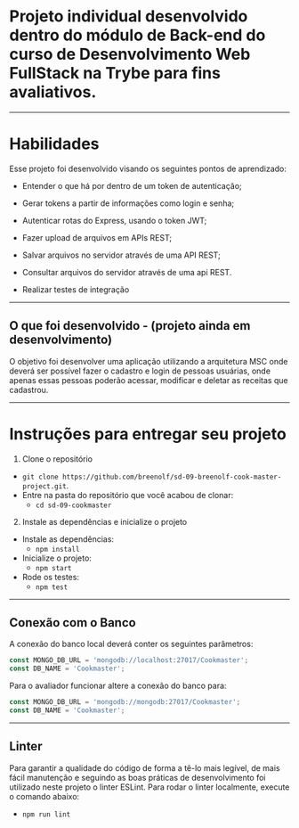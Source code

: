 # Projeto individual desenvolvido dentro do módulo de Back-end do curso de Desenvolvimento Web FullStack na Trybe para fins avaliativos.

---

# Habilidades

Esse projeto foi desenvolvido visando os seguintes pontos de aprendizado:

- Entender o que há por dentro de um token de autenticação;

- Gerar tokens a partir de informações como login e senha;

- Autenticar rotas do Express, usando o token JWT;

- Fazer upload de arquivos em APIs REST;

- Salvar arquivos no servidor através de uma API REST;

- Consultar arquivos do servidor através de uma api REST.

- Realizar testes de integração

---

## O que foi desenvolvido - (projeto ainda em desenvolvimento)

O objetivo foi desenvolver uma aplicação utilizando a arquitetura MSC onde deverá ser possível fazer o cadastro e login de pessoas usuárias, onde apenas essas pessoas poderão acessar, modificar e deletar as receitas que cadastrou.

---

# Instruções para entregar seu projeto

1. Clone o repositório

- `git clone https://github.com/breenolf/sd-09-breenolf-cook-master-project.git`.
- Entre na pasta do repositório que você acabou de clonar:
  - `cd sd-09-cookmaster`

2. Instale as dependências e inicialize o projeto

 - Instale as dependências:
    - `npm install`
 - Inicialize o projeto:
    - `npm start`
 - Rode os testes:
    - `npm test`

---

## Conexão com o Banco

A conexão do banco local deverá conter os seguintes parâmetros:

```javascript
const MONGO_DB_URL = 'mongodb://localhost:27017/Cookmaster';
const DB_NAME = 'Cookmaster';
```

Para o avaliador funcionar altere a conexão do banco para:

```javascript
const MONGO_DB_URL = 'mongodb://mongodb:27017/Cookmaster';
const DB_NAME = 'Cookmaster';
```
---

## Linter

Para garantir a qualidade do código de forma a tê-lo mais legível, de mais fácil manutenção e seguindo as boas práticas de desenvolvimento foi utilizado neste projeto o linter ESLint. Para rodar o linter localmente, execute o comando abaixo:

  - `npm run lint`

